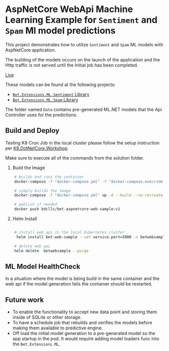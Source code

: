 # AspNetCore WebApi Machine Learning Example for `Sentiment` and `Spam` Ml model predictions

This project demonstrates how to utilize `Sentiment` and `Spam` ML models with AspNetCore application.

The building of the models occurs on the launch of the application and the Http traffic is not served until the Initial job has been completed.

[Live](https://betweb.kingdavidconsulting.com/)

These models can be found at the following projects:

- [`Bet.Extensions.ML.Sentiment` Library](../../src/Bet.Extensions.ML.Sentiment/README.md)
- [`Bet.Extensions.ML.Spam` Library](../../src/Bet.Extensions.ML.Spam/README.md)

The folder named `Data` contains pre-generated ML.NET models that the Api Controller uses for the predictions.

## Build and Deploy

Testing K8 Cron Job in the local cluster please follow the setup instruction per [K8.DotNetCore.Workshop](https://github.com/kdcllc/K8.DotNetCore.Workshop).

Make sure to execute all of the commands from the solution folder.

1. Build the Image

```bash
    # builds and runs the container
    docker-compose -f "docker-compose.yml" -f "docker-compose.override.yml" up -d  bet.aspnetcore.web

    # simply builds the image
    docker-compose -f "docker-compose.yml" up -d --build --no-recreate  bet.aspnetcore.web

    # publish if needed
    docker push kdcllc/bet-aspnetcore-web-sample:v1
```

2. Helm Install

```bash

    # install web api in the local Kubernetes cluster
     helm install bet-web-sample --set service.port=5000 -n betwebsample

    # delete web api
    helm delete  betwebsample --purge
```

## ML Model HealthCheck

In a situation where the model is being build in the same container and the web api if the model generation fails the container should be restarted.

## Future work

- To enable the functionality to accept new data point and storing them inside of SQLite or other storage.
- To have a schedule job that rebuilds and verifies the models before making them available to predictive engine.
- Off load the initial model generation to a pre-generated model so the app startup in the pod. It would require adding model loaders func into the `Bet.Extensions.ML`.
